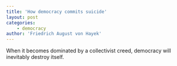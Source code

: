 ```yaml
---
title: 'How democracy commits suicide'
layout: post
categories:
    - democracy
author: 'Friedrich August von Hayek'
---
```


When it becomes dominated by a collectivist creed, democracy will inevitably destroy itself.